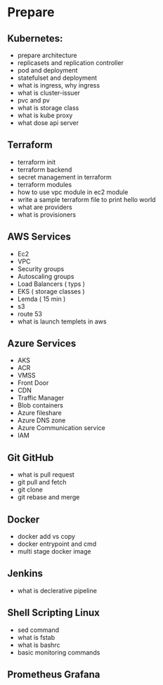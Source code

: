 # Prepare 


## Kubernetes:
- prepare architecture 
- replicasets and replication controller 
- pod and deployment 
- statefulset and deployment 
- what is ingress, why ingress 
- what is cluster-issuer 
- pvc and pv
- what is storage class 
- what is kube proxy 
- what dose api server 


## Terraform
- terraform init
- terraform backend 
- secret management in terraform 
- terraform modules 
- how to use vpc module in ec2 module 
- write a sample terraform file to print hello world 
- what are providers 
- what is provisioners 


## AWS Services 
- Ec2
- VPC
- Security groups
- Autoscaling groups
- Load Balancers ( typs )
- EKS ( storage classes )
- Lemda ( 15 min ) 
- s3 
- route 53 
- what is launch templets in aws 


## Azure Services 
- AKS
- ACR
- VMSS
- Front Door 
- CDN
- Traffic Manager 
- Blob containers 
- Azure fileshare
- Azure DNS zone 
- Azure Communication service 
- IAM


## Git GitHub
- what is pull request 
- git pull and fetch 
- git clone 
- git rebase and merge 


## Docker
- docker add vs copy 
- docker entrypoint and cmd 
- multi stage docker image 


## Jenkins
- what is declerative pipeline 


## Shell Scripting Linux 
- sed command 
- what is fstab 
- what is bashrc 
- basic monitoring commands 


## Prometheus Grafana
